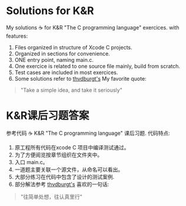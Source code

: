 # Solutions for K&R 
My solutions :coffee: for K&R "The C programming language" exercices. 
with features:
1. Files organized in structure of Xcode C projects.
2. Organized in sections for convenience.
3. ONE entry point, naming main.c.
4. One exercice is related to one source file mainly, build from scratch.
5. Test cases are included in most exercices.
6. Some solutions refer to [thvdburgt's](https://github.com/thvdburgt/KnR-The-C-Programming-Language-Solutions)
My favorite quote:
> <p>"Take a simple idea, and take it seriously"</p>

# K&R课后习题答案 
参考代码 :coffee:  K&R "The C programming language" 课后习题. 
代码特点:
1. 原工程所有代码在xcode C 项目中编译测试通过。
2. 为了方便阅览按章节组织在文件夹中。
3. 入口 main.c。
4. 一道题主要关联一个源文件，从命名可以看出。
5. 大部分练习在代码中包含了设计的测试案例.
6. 部分解法参考 [thvdburgt's](https://github.com/thvdburgt/KnR-The-C-Programming-Language-Solutions)
喜欢的一句话:
> <p>"往简单处想，往认真里行"</p>

